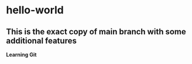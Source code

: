 # hello-world
## This is the exact copy of main branch with some additional features
**Learning Git**
